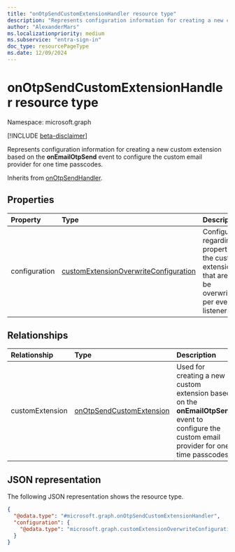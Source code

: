 ```yaml
---
title: "onOtpSendCustomExtensionHandler resource type"
description: "Represents configuration information for creating a new custom extension based on the onEmailOtpSend event to configure the custom email provider for one time passcodes."
author: "AlexanderMars"
ms.localizationpriority: medium
ms.subservice: "entra-sign-in"
doc_type: resourcePageType
ms.date: 12/09/2024
---
```


# onOtpSendCustomExtensionHandler resource type

Namespace: microsoft.graph

[!INCLUDE [beta-disclaimer](../../includes/beta-disclaimer.md)]

Represents configuration information for creating a new custom extension based on the **onEmailOtpSend** event to configure the custom email provider for one time passcodes.


Inherits from [onOtpSendHandler](../resources/onotpsendhandler.md).


## Properties
|Property|Type|Description|
|:---|:---|:---|
|configuration|[customExtensionOverwriteConfiguration](../resources/customextensionoverwriteconfiguration.md)|Configuration regarding properties of the custom extension that are can be overwritten per event listener.|

## Relationships
|Relationship|Type|Description|
|:---|:---|:---|
|customExtension|[onOtpSendCustomExtension](../resources/onotpsendcustomextension.md)|Used for creating a new custom extension based on the **onEmailOtpSend** event to configure the custom email provider for one time passcodes.|

## JSON representation
The following JSON representation shows the resource type.
<!-- {
  "blockType": "resource",
  "@odata.type": "microsoft.graph.onOtpSendCustomExtensionHandler"
}
-->
``` json
{
  "@odata.type": "#microsoft.graph.onOtpSendCustomExtensionHandler",
  "configuration": {
    "@odata.type": "microsoft.graph.customExtensionOverwriteConfiguration"
  }
}
```

